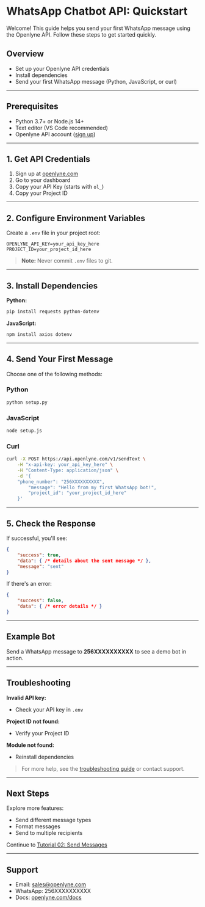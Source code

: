 
# WhatsApp Chatbot API: Quickstart

Welcome! This guide helps you send your first WhatsApp message using the Openlyne API. Follow these steps to get started quickly.

## Overview

- Set up your Openlyne API credentials
- Install dependencies
- Send your first WhatsApp message (Python, JavaScript, or curl)

---

## Prerequisites

- Python 3.7+ or Node.js 14+
- Text editor (VS Code recommended)
- Openlyne API account ([sign up](https://openlyne.com))

---

## 1. Get API Credentials

1. Sign up at [openlyne.com](https://openlyne.com)
2. Go to your dashboard
3. Copy your API Key (starts with `ol_`)
4. Copy your Project ID

---

## 2. Configure Environment Variables

Create a `.env` file in your project root:

```env
OPENLYNE_API_KEY=your_api_key_here
PROJECT_ID=your_project_id_here
```

> **Note:** Never commit `.env` files to git.

---

## 3. Install Dependencies

**Python:**

```bash
pip install requests python-dotenv
```

**JavaScript:**

```bash
npm install axios dotenv
```

---

## 4. Send Your First Message

Choose one of the following methods:

### Python

```bash
python setup.py
```

### JavaScript

```bash
node setup.js
```

### Curl

```bash
curl -X POST https://api.openlyne.com/v1/sendText \
    -H "x-api-key: your_api_key_here" \
    -H "Content-Type: application/json" \
    -d '{
    "phone_number": "256XXXXXXXXXX",
        "message": "Hello from my first WhatsApp bot!",
        "project_id": "your_project_id_here"
    }'
```

---

## 5. Check the Response

If successful, you'll see:

```json
{
    "success": true,
    "data": { /* details about the sent message */ },
    "message": "sent"
}
```

If there's an error:

```json
{
    "success": false,
    "data": { /* error details */ }
}
```

---

## Example Bot

Send a WhatsApp message to **256XXXXXXXXXX** to see a demo bot in action.

---

## Troubleshooting

**Invalid API key:**
- Check your API key in `.env`

**Project ID not found:**
- Verify your Project ID

**Module not found:**
- Reinstall dependencies

> For more help, see the [troubleshooting guide](../docs/troubleshooting.md) or contact support.

---

## Next Steps

Explore more features:
- Send different message types
- Format messages
- Send to multiple recipients

Continue to [Tutorial 02: Send Messages](../02-send-messages/)

---

## Support

- Email: sales@openlyne.com
- WhatsApp: 256XXXXXXXXXX
- Docs: [openlyne.com/docs](https://openlyne.com/docs)